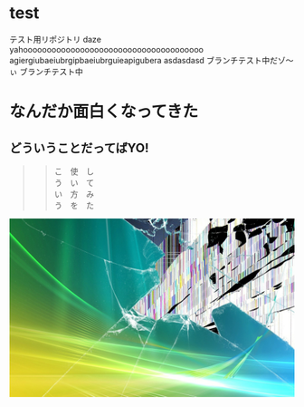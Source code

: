 ﻿# test
テスト用リポジトリ
daze yahoooooooooooooooooooooooooooooooooooooo
agiergiubaeiubrgipbaeiubrguieapigubera
asdasdasd ブランチテスト中だゾ～ぃ
ブランチテスト中
# なんだか面白くなってきた
## どういうことだってばYO!
>>こ　使　し  
>>う　い　て  
>>い　方　み  
>>う　を　た 

![桜](iM2nq.jpg)
